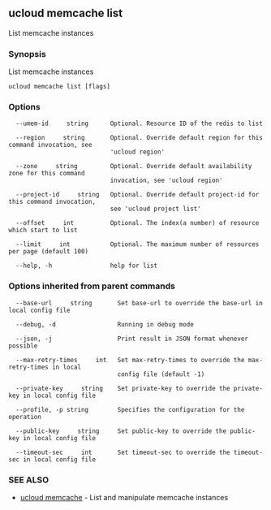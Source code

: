 

## ucloud memcache list

List memcache instances

### Synopsis

List memcache instances

```
ucloud memcache list [flags]
```

### Options

```
  --umem-id     string      Optional. Resource ID of the redis to list 

  --region     string       Optional. Override default region for this command invocation, see
                            'ucloud region' 

  --zone     string         Optional. Override default availability zone for this command
                            invocation, see 'ucloud region' 

  --project-id     string   Optional. Override default project-id for this command invocation,
                            see 'ucloud project list' 

  --offset     int          Optional. The index(a number) of resource which start to list 

  --limit     int           Optional. The maximum number of resources per page (default 100) 

  --help, -h                help for list 

```

### Options inherited from parent commands

```
  --base-url     string       Set base-url to override the base-url in local config file 

  --debug, -d                 Running in debug mode 

  --json, -j                  Print result in JSON format whenever possible 

  --max-retry-times     int   Set max-retry-times to override the max-retry-times in local
                              config file (default -1) 

  --private-key     string    Set private-key to override the private-key in local config file 

  --profile, -p string        Specifies the configuration for the operation 

  --public-key     string     Set public-key to override the public-key in local config file 

  --timeout-sec     int       Set timeout-sec to override the timeout-sec in local config file 

```

### SEE ALSO

* [ucloud memcache](developer/cli/cmd/ucloud/memcache)	 - List and manipulate memcache instances

